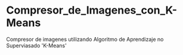 # Compresor_de_Imagenes_con_K-Means
 Compresor de imagenes utilizando Algoritmo de Aprendizaje no Superviasado 'K-Means'
